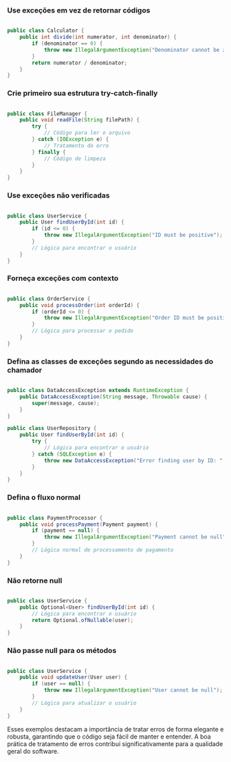 ### Use exceções em vez de retornar códigos

```java

public class Calculator {
    public int divide(int numerator, int denominator) {
        if (denominator == 0) {
            throw new IllegalArgumentException("Denominator cannot be zero");
        }
        return numerator / denominator;
    }
}

```

###  Crie primeiro sua estrutura try-catch-finally

```java

public class FileManager {
    public void readFile(String filePath) {
        try {
            // Código para ler o arquivo
        } catch (IOException e) {
            // Tratamento do erro
        } finally {
            // Código de limpeza
        }
    }
}

```

### Use exceções não verificadas

```java

public class UserService {
    public User findUserById(int id) {
        if (id <= 0) {
            throw new IllegalArgumentException("ID must be positive");
        }
        // Lógica para encontrar o usuário
    }
}

```

### Forneça exceções com contexto

```java

public class OrderService {
    public void processOrder(int orderId) {
        if (orderId <= 0) {
            throw new IllegalArgumentException("Order ID must be positive: " + orderId);
        }
        // Lógica para processar o pedido
    }
}

```
### Defina as classes de exceções segundo as necessidades do chamador

```java

public class DataAccessException extends RuntimeException {
    public DataAccessException(String message, Throwable cause) {
        super(message, cause);
    }
}

public class UserRepository {
    public User findUserById(int id) {
        try {
            // Lógica para encontrar o usuário
        } catch (SQLException e) {
            throw new DataAccessException("Error finding user by ID: " + id, e);
        }
    }
}

```

### Defina o fluxo normal

```java

public class PaymentProcessor {
    public void processPayment(Payment payment) {
        if (payment == null) {
            throw new IllegalArgumentException("Payment cannot be null");
        }
        // Lógica normal de processamento de pagamento
    }
}

```

### Não retorne null

```java

public class UserService {
    public Optional<User> findUserById(int id) {
        // Lógica para encontrar o usuário
        return Optional.ofNullable(user);
    }
}

```

### Não passe null para os métodos

```java

public class UserService {
    public void updateUser(User user) {
        if (user == null) {
            throw new IllegalArgumentException("User cannot be null");
        }
        // Lógica para atualizar o usuário
    }
}

```

Esses exemplos destacam a importância de tratar erros de forma elegante e robusta, garantindo que o código seja fácil de manter e entender. A boa prática de tratamento de erros contribui significativamente para a qualidade geral do software.